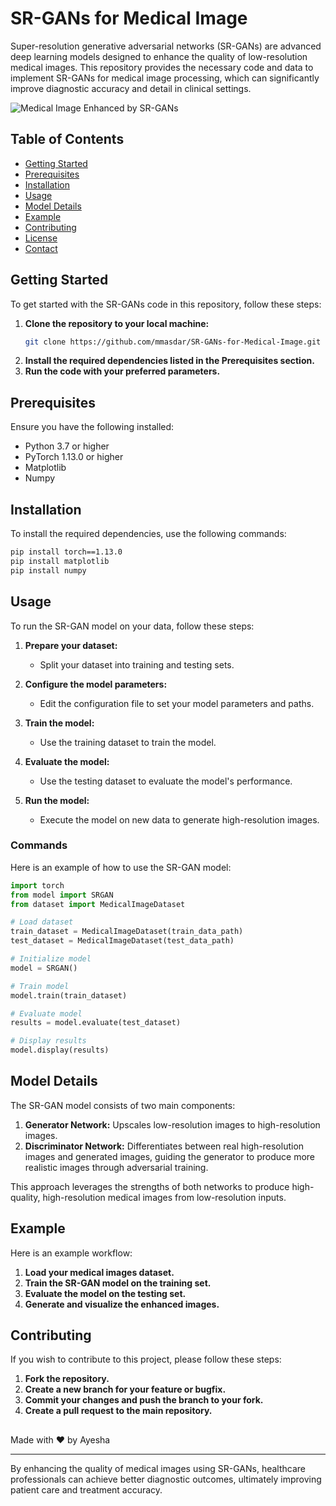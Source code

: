 # SR-GANs for Medical Image

Super-resolution generative adversarial networks (SR-GANs) are advanced deep learning models designed to enhance the quality of low-resolution medical images. This repository provides the necessary code and data to implement SR-GANs for medical image processing, which can significantly improve diagnostic accuracy and detail in clinical settings.

![Medical Image Enhanced by SR-GANs](https://github.com/mmasdar/SR-GANs-for-Medical-Image/blob/main/CXR%20~%20SR-GAN%202.png)

## Table of Contents

- [Getting Started](#getting-started)
- [Prerequisites](#prerequisites)
- [Installation](#installation)
- [Usage](#usage)
- [Model Details](#model-details)
- [Example](#example)
- [Contributing](#contributing)
- [License](#license)
- [Contact](#contact)

## Getting Started

To get started with the SR-GANs code in this repository, follow these steps:

1. **Clone the repository to your local machine:**
    ```bash
    git clone https://github.com/mmasdar/SR-GANs-for-Medical-Image.git
    ```
2. **Install the required dependencies listed in the Prerequisites section.**
3. **Run the code with your preferred parameters.**

## Prerequisites

Ensure you have the following installed:
- Python 3.7 or higher
- PyTorch 1.13.0 or higher
- Matplotlib
- Numpy

## Installation

To install the required dependencies, use the following commands:
```bash
pip install torch==1.13.0
pip install matplotlib
pip install numpy
```

## Usage

To run the SR-GAN model on your data, follow these steps:

1. **Prepare your dataset:**
   - Split your dataset into training and testing sets.

2. **Configure the model parameters:**
   - Edit the configuration file to set your model parameters and paths.

3. **Train the model:**
   - Use the training dataset to train the model.

4. **Evaluate the model:**
   - Use the testing dataset to evaluate the model's performance.

5. **Run the model:**
   - Execute the model on new data to generate high-resolution images.

### Commands

Here is an example of how to use the SR-GAN model:

```python
import torch
from model import SRGAN
from dataset import MedicalImageDataset

# Load dataset
train_dataset = MedicalImageDataset(train_data_path)
test_dataset = MedicalImageDataset(test_data_path)

# Initialize model
model = SRGAN()

# Train model
model.train(train_dataset)

# Evaluate model
results = model.evaluate(test_dataset)

# Display results
model.display(results)
```

## Model Details

The SR-GAN model consists of two main components:

1. **Generator Network:** Upscales low-resolution images to high-resolution images.
2. **Discriminator Network:** Differentiates between real high-resolution images and generated images, guiding the generator to produce more realistic images through adversarial training.

This approach leverages the strengths of both networks to produce high-quality, high-resolution medical images from low-resolution inputs.

## Example

Here is an example workflow:

1. **Load your medical images dataset.**
2. **Train the SR-GAN model on the training set.**
3. **Evaluate the model on the testing set.**
4. **Generate and visualize the enhanced images.**

## Contributing

If you wish to contribute to this project, please follow these steps:

1. **Fork the repository.**
2. **Create a new branch for your feature or bugfix.**
3. **Commit your changes and push the branch to your fork.**
4. **Create a pull request to the main repository.**

## 

Made with ❤️ by Ayesha

---

By enhancing the quality of medical images using SR-GANs, healthcare professionals can achieve better diagnostic outcomes, ultimately improving patient care and treatment accuracy.
